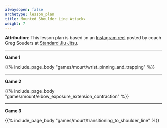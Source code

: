 ```yaml
---
alwaysopen: false
archetype: lesson_plan
title: Mounted Shoulder Line Attacks
weight: 7
---
```

**Attribution**: This lesson plan is based on an [Instagram reel](https://www.instagram.com/reel/CoXi_LaMoCE) posted by coach Greg Souders at [Standard Jiu Jitsu](https://www.standardjiujitsu.com/).


---
**Game 1**

{{% include_page_body "games/mount/wrist_pinning_and_trapping" %}}

---
**Game 2**

{{% include_page_body "games/mount/elbow_exposure_extension_contraction" %}}

---
**Game 3**

{{% include_page_body "games/mount/transitioning_to_shoulder_line" %}}
